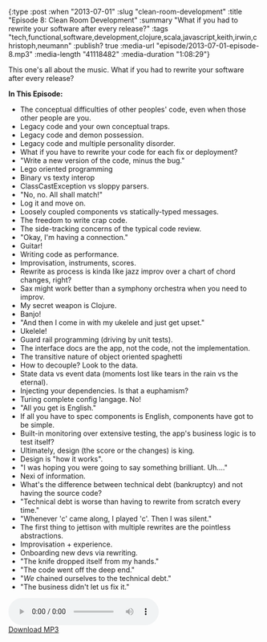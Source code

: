 {:type :post
 :when "2013-07-01"
 :slug "clean-room-development"
 :title "Episode 8: Clean Room Development"
 :summary "What if you had to rewrite your software after every release?"
 :tags "tech,functional,software,development,clojure,scala,javascript,keith,irwin,christoph,neumann"
 :publish? true
 :media-url "episode/2013-07-01-episode-8.mp3"
 :media-length "41118482"
 :media-duration "1:08:29"}

This one's all about the music. What if you had to rewrite your
software after every release?

**In This Episode:**

 - The conceptual difficulties of other peoples' code, even when those
   other people are you.
 - Legacy code and your own conceptual traps.
 - Legacy code and demon possession.
 - Legacy code and multiple personality disorder.
 - What if you have to rewrite your code for each fix or deployment?
 - "Write a new version of the code, minus the bug."
 - Lego oriented programming
 - Binary vs texty interop
 - ClassCastException vs sloppy parsers.
 - "No, no. All shall match!"
 - Log it and move on.
 - Loosely coupled components vs statically-typed messages.
 - The freedom to write crap code.
 - The side-tracking concerns of the typical code review.
 - "Okay, I'm having a connection."
 - Guitar!
 - Writing code as performance.
 - Improvisation, instruments, scores.
 - Rewrite as process is kinda like jazz improv over a chart of chord
   changes, right?
 - Sax might work better than a symphony orchestra when you need to
   improv.
 - My secret weapon is Clojure.
 - Banjo!
 - "And then I come in with my ukelele and just get upset."
 - Ukelele!
 - Guard rail programming (driving by unit tests).
 - The interface docs are the app, not the code, not the
   implementation.
 - The transitive nature of object oriented spaghetti
 - How to decouple? Look to the data.
 - State data vs event data (moments lost like tears in the rain vs
   the eternal).
 - Injecting your dependencies. Is that a euphamism?
 - Turing complete config langage. No!
 - "All you get is English."
 - If all you have to spec components is English, components have got
   to be simple.
 - Built-in monitoring over extensive testing, the app's business
   logic is to test itself?
 - Ultimately, design (the score or the changes) is king.
 - Design is "how it works".
 - "I was hoping you were going to say something brilliant. Uh...."
 - Nexi of information.
 - What's the difference between technical debt (bankruptcy) and not
   having the source code?
 - "Technical debt is worse than having to rewrite from scratch every
   time."
 - "Whenever 'c' came along, I played 'c'. Then I was silent."
 - The first thing to jettison with multiple rewrites are the
   pointless abstractions.
 - Improvisation + experience.
 - Onboarding new devs via rewriting.
 - "The knife dropped itself from my hands."
 - "The code went off the deep end."
 - "_We_ chained ourselves to the technical debt."
 - "The business didn't let us fix it."


<div class="audio-wrapper">
  <audio controls>
    <source src="/episode/2013-07-01-episode-8.mp3" type="audio/mpeg"/>
  </audio>
  <div class="audio-download">
    <a href="/episode/2013-07-01-episode-8.mp3">Download MP3</a>
  </div>
</div>
